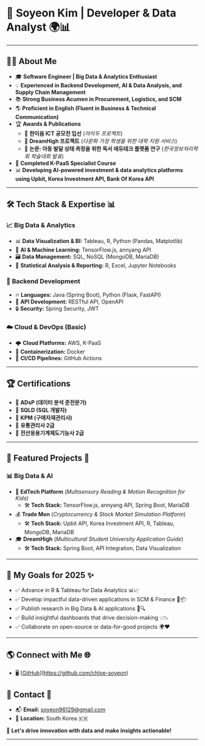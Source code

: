 # 🚀 Soyeon Kim | Developer & Data Analyst 🌍📊

---

## 👩‍💻 About Me
- 🎓 **Software Engineer | Big Data & Analytics Enthusiast**
- 💡 **Experienced in Backend Development, AI & Data Analysis, and Supply Chain Management**
- 📚 **Strong Business Acumen in Procurement, Logistics, and SCM**
- 🌎 **Proficient in English (Fluent in Business & Technical Communication)**
- 🏆 **Awards & Publications**
  - 🏅 **한이음 ICT 공모전 입선** (*아이두 프로젝트*)
  - 🎯 **DreamHigh 프로젝트** (*다문화 가정 학생을 위한 대학 지원 서비스*)
  - 📜 **논문: 아동 발달 상태 측정을 위한 독서 에듀테크 플랫폼 연구** (*한국정보처리학회 학술대회 발표*)
- 🎯 **Completed K-PaaS Specialist Course**
- 📊 **Developing AI-powered investment & data analytics platforms using Upbit, Korea Investment API, Bank Of Korea API**

---

## 🛠️ Tech Stack & Expertise 📊

### 📈 **Big Data & Analytics**
- 📊 **Data Visualization & BI:** Tableau, R, Python (Pandas, Matplotlib)
- 🧠 **AI & Machine Learning:** TensorFlow.js, annyang API
- 🗃 **Data Management:** SQL, NoSQL (MongoDB, MariaDB)
- 📑 **Statistical Analysis & Reporting:** R, Excel, Jupyter Notebooks

### 🔹 **Backend Development**
- 🔥 **Languages:** Java (Spring Boot), Python (Flask, FastAPI)
- 🔗 **API Development:** RESTful API, OpenAPI
- 🔒 **Security:** Spring Security, JWT

### ☁️ **Cloud & DevOps (Basic)**
- 🌩 **Cloud Platforms:** AWS, K-PaaS
- 🐳 **Containerization:** Docker
- 🧪 **CI/CD Pipelines:** GitHub Actions 

---

## 🏆 Certifications
- 📜 **ADsP (데이터 분석 준전문가)**
- 📜 **SQLD (SQL 개발자)**
- 📜 **KPM (구매자재관리사)**
- 📜 **유통관리사 2급**
- 📜 **전산응용기계제도기능사 2급**

---

## 📌 Featured Projects 🌟

### 📊 **Big Data & AI**
- 📖 **EdTech Platform** (*Multisensory Reading & Motion Recognition for Kids*)
  - 🛠 **Tech Stack:** TensorFlow.js, annyang API, Spring Boot, MariaDB
- 💰 **Trade Mon** (*Cryptocurrency & Stock Market Simulation Platform*)
  - 🛠 **Tech Stack:** Upbit API, Korea Investment API, R, Tableau, MongoDB, MariaDB
- 🎓 **DreamHigh** (*Multicultural Student University Application Guide*)
  - 🛠 **Tech Stack:** Spring Boot, API Integration, Data Visualization

---

## 🎯 My Goals for 2025 ✨
- ✅ Advance in R & Tableau for Data Analytics 📊📈  
- ✅ Develop impactful data-driven applications in SCM & Finance 💼📦  
- ✅ Publish research in Big Data & AI applications 📜🔍  
- ✅ Build insightful dashboards that drive decision-making 💡📉  
- ✅ Collaborate on open-source or data-for-good projects 🌍❤️  

---

## 🌎 Connect with Me 🌐
- 🖥️ [[GitHub](#)](https://github.com/chloe-soyeon)

## 📧 Contact 📩
- 📬 **Email:** soyeon96129@gmail.com  
- 📍 **Location:** South Korea 🇰🇷

🚀 **Let's drive innovation with data and make insights actionable!**

---
